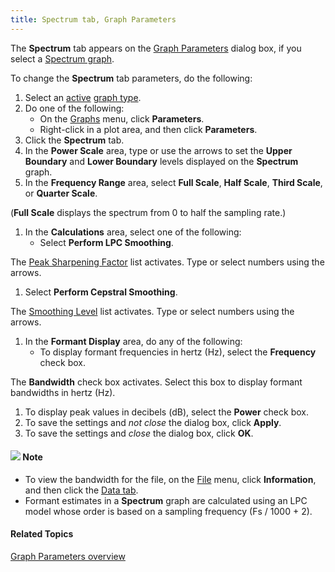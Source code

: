 ```yaml
---
title: Spectrum tab, Graph Parameters
---
```


The **Spectrum** tab appears on the [Graph Parameters](overview) dialog box, if you select a [Spectrum graph](../types/spectrum).

To change the **Spectrum** tab parameters, do the following:

1. Select an [active](../active-graph) [graph type](../types/overview).
1. Do one of the following:
   * On the [Graphs](../overview) menu, click **Parameters**.
   * Right-click in a plot area, and then click **Parameters**.
1. Click the **Spectrum** tab.
1. In the **Power Scale** area, type or use the arrows to set the **Upper Boundary** and **Lower Boundary** levels displayed on the **Spectrum** graph.
1. In the **Frequency Range** area, select **Full Scale**, **Half Scale**, **Third Scale**, or **Quarter Scale**.

(**Full Scale** displays the spectrum from 0 to half the sampling rate.)

1. In the **Calculations** area, select one of the following:
   * Select **Perform LPC Smoothing**.

The [Peak Sharpening Factor](peak-sharpening) list activates. Type or select numbers using the arrows.

1. Select **Perform Cepstral Smoothing**.

The [Smoothing Level](cepstral-smoothing) list activates. Type or select numbers using the arrows.

1. In the **Formant Display** area, do any of the following:
   * To display formant frequencies in hertz (Hz), select the **Frequency** check box.

The **Bandwidth** check box activates. Select this box to display formant bandwidths in hertz (Hz).

1. To display peak values in decibels (dB), select the **Power** check box.
1. To save the settings and *not close* the dialog box, click **Apply**.
1. To save the settings and *close* the dialog box, click **OK**.

#### ![](../../../../images/001.png) **Note**
- To view the bandwidth for the file, on the [File](../../file/overview) menu, click **Information**, and then click the [Data tab](../../file/information/data-tab).
- Formant estimates in a **Spectrum** graph are calculated using an LPC model whose order is based on a sampling frequency (Fs / 1000 + 2).

#### **Related Topics**
[Graph Parameters overview](overview)
